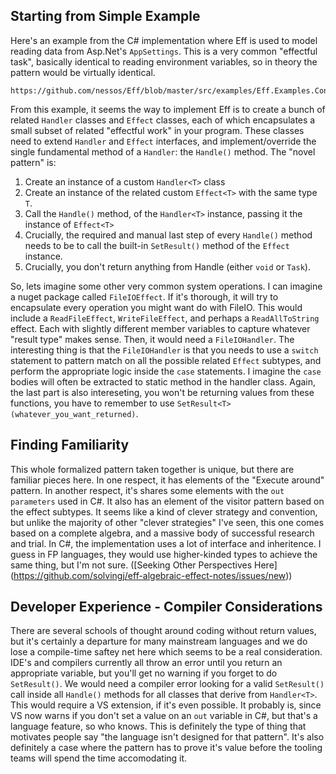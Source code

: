 ## Starting from Simple Example  

Here's an example from the C# implementation where Eff is used to model reading data from Asp.Net's `AppSettings`. This is a very common "effectful task", basically identical to reading environment variables, so in theory the pattern would be virtually identical. 

	https://github.com/nessos/Eff/blob/master/src/examples/Eff.Examples.Config/Program.cs

 	
From this example, it seems the way to implement Eff is to create a bunch of related `Handler` classes and `Effect` classes, each of which encapsulates a small subset of related "effectful work" in your program. These classes need to extend `Handler` and `Effect` interfaces, and implement/override the single fundamental method of a `Handler`: the `Handle()` method.  The "novel pattern" is: 

1. Create an instance of a custom `Handler<T>` class
2. Create an instance of the related custom `Effect<T>` with the same type `T`. 
3. Call the `Handle()` method, of the `Handler<T>` instance, passing it the instance of `Effect<T>`
4. Crucially, the required and manual last step of every `Handle()` method needs to be to call the built-in `SetResult()` method of the `Effect` instance.  
5. Crucially, you don't return anything from Handle (either `void` or `Task`).

So, lets imagine some other very common system operations.  I can imagine a nuget package called `FileIOEffect`.  If it's thorough, it will try to encapsulate every operation you might want do with FileIO.  This would include a `ReadFileEffect`, `WriteFileEffect`, and perhaps a `ReadAllToString` effect.  Each with slightly different member variables to capture whatever "result type" makes sense.  Then, it would need a `FileIOHandler`.  The interesting thing is that the `FileIOHandler` is that you needs to use a `switch` statement to pattern match on all the possible related `Effect` subtypes, and perform the appropriate logic inside the `case` statements.  I imagine the `case` bodies will often be extracted to static method in the handler class.  Again, the last part is also intereseting, you won't be returning values from these functions, you have to remember to use `SetResult<T>(whatever_you_want_returned)`. 

## Finding Familiarity  

This whole formalized pattern taken together is unique, but there are familiar pieces here.  In one respect, it has elements of the "Execute around" pattern. In another respect, it's shares some elements with the `out parameters` used in C#.   It also has an element of the visitor pattern based on the effect subtypes.  It seems like a kind of clever strategy and convention, but unlike the majority of other "clever strategies" I've seen, this one comes based on a complete algebra, and a massive body of successful research and trial. In C#, the implementation uses a lot of interface and inheritence.  I guess in FP languages, they would use higher-kinded types to achieve the same thing, but I'm not sure.  ([Seeking Other Perspectives Here] (https://github.com/solvingj/eff-algebraic-effect-notes/issues/new))

## Developer Experience - Compiler Considerations  

There are several schools of thought around coding without return values, but it's certainly a departure for many mainstream languages and we do lose a compile-time saftey net here which seems to be a real consideration.  IDE's and compilers currently all throw an error until you return an appropriate variable, but you'll get no warning if you forget to do `SetResult()`.  We would need a compiler error looking for a valid `SetResult()` call inside all `Handle()` methods for all  classes that derive from `Handler<T>`.  This would require a VS extension, if it's even possible. It probably is, since VS now warns if you don't set a value on an `out` variable in C#, but that's a language feature, so who knows.  This is definitely the type of thing that motivates people say "the language isn't designed for that pattern".  It's also definitely a case where the pattern has to prove it's value before the tooling teams will spend the time accomodating it. 